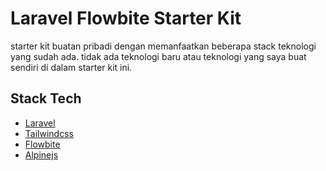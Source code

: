 # Laravel Flowbite Starter Kit

starter kit buatan pribadi dengan memanfaatkan beberapa stack teknologi yang sudah ada. tidak ada teknologi baru atau teknologi yang saya buat sendiri di dalam starter kit ini.

## Stack Tech

- [Laravel](https://laravel.com/)
- [Tailwindcss](https://tailwindcss.com/)
- [Flowbite](https://flowbite.com/)
- [Alpinejs](https://alpinejs.dev/)
